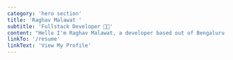 ```yaml
---
category: 'hero section'
title: 'Raghav Malawat '
subtitle: 'Fullstack Developer 🧑‍💻'
content: "Hello I'm Raghav Malawat, a developer based out of Bengaluru, India. I enjoy building small yet impactful products on weekends while chugging my favourite KF Ultra 🍺. Enjoy conversations around equity markets 📈 and startup ecosystem mostly in India 🚀"
linkTo: '/resume'
linkText: 'View My Profile'
---
```

